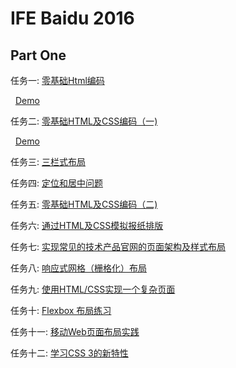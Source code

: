 # IFE Baidu 2016


Part One
-----


任务一: [零基础Html编码](http://ife.baidu.com/task/detail?taskId=1)

&nbsp;&nbsp;[Demo](http://zoewys.github.io/ife-2016/part1/task001/index.html)

任务二: [零基础HTML及CSS编码（一)](http://ife.baidu.com/task/detail?taskId=2)

&nbsp;&nbsp;[Demo](http://zoewys.github.io/ife-2016/part1/task002/index.html)

任务三: [三栏式布局](http://ife.baidu.com/task/detail?taskId=3)

任务四: [定位和居中问题](http://ife.baidu.com/task/detail?taskId=4)

任务五: [零基础HTML及CSS编码（二)](http://ife.baidu.com/task/detail?taskId=5)

任务六: [通过HTML及CSS模拟报纸排版](http://ife.baidu.com/task/detail?taskId=6)

任务七: [实现常见的技术产品官网的页面架构及样式布局](http://ife.baidu.com/task/detail?taskId=7)

任务八: [响应式网格（栅格化）布局](http://ife.baidu.com/task/detail?taskId=8)

任务九: [使用HTML/CSS实现一个复杂页面](http://ife.baidu.com/task/detail?taskId=9)

任务十: [Flexbox 布局练习](http://ife.baidu.com/task/detail?taskId=10)

任务十一: [移动Web页面布局实践](http://ife.baidu.com/task/detail?taskId=11)

任务十二: [学习CSS 3的新特性](http://ife.baidu.com/task/detail?taskId=12)


